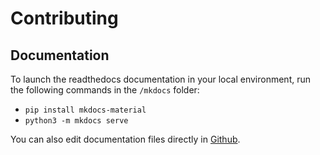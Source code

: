 # Contributing 

## Documentation

To launch the readthedocs documentation in your local environment, run the following commands in the `/mkdocs` folder:

- `pip install mkdocs-material`
- `python3 -m mkdocs serve`

You can also edit documentation files directly in [Github](https://github.com/GeotrekCE/Geotrek-rando-v3/tree/main/docs).